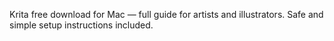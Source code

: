 Krita free download for Mac — full guide for artists and illustrators. Safe and simple setup instructions included.
